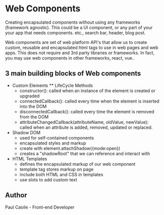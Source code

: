 # Web Components

Creating encapsulated components without using any frameworks (framework agnostic). This could be a UI component, or any part of your your app that needs components. etc., search bar, header, blog post.

Web components are set of web platform API's that allow us to create custom, reusable and encapsulated html tags to use in web pages and web apps. This does not require and 3rd party libraries or frameworks. In fact, you may use web components in other frameworks, react, vue..

## 3 main building blocks of Web components

* Custom Elements
  ** LifeCycle Methods
    * constructor(): called when an instance of the element is created or upgraded
    * connectedCallback(): called every time when the element is inserted into the DOM
    * disconnectedCallback(): called every time the element is removed from the DOM
    * attributeChangedCallback(attributeName, oldValue, newValue): called when an attribute is added, removed, updated or replaced.
* Shadow DOM
  * used for self-contained components
  * encapsulated styles and markup
  * create with element.attachShadow({mode:open})
  * creates a "shadowRoot" that we can reference and interact with
* HTML Templates
  * defines the encapsulated markup of our web component
  * template tag stores markup on page
  * include both HTML and CSS in templates
  * use slots to add custom text

## Author
Paul Caoile - Front-end Developer